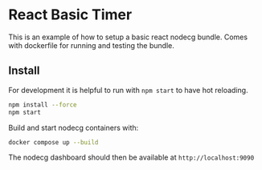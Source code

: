 # React Basic Timer
This is an example of how to setup a basic react nodecg bundle. Comes with dockerfile for running and testing the bundle.

## Install
For development it is helpful to run with `npm start` to have hot reloading.
```bash
npm install --force
npm start
```
Build and start nodecg containers with:
```bash
docker compose up --build
```

The nodecg dashboard should then be available at `http://localhost:9090`
